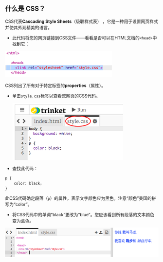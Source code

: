 ## 什么是 CSS？

CSS代表**Cascading Style Sheets**（级联样式表） ，它是一种用于设置网页样式并使其外观精美的语言。

+ 此代码将您的网页链接到CSS文件——看看是否可以在HTML文档的`<head>`中找到它：

![screenshot](images/birthday-css-link.png)

CSS列出了所有对于特定标签的**properties**（属性）。

+ 单击` style.css `标签以查看您网页的CSS代码。
    
    ![screenshot](images/birthday-css-tab.png)

+ 查找此代码：

```html
p {
    color: black;
}
```

此CSS代码确定段落（`p`）的属性，表示文字颜色应为黑色。注意“颜色”美国的拼写为“color”。

+ 将CSS代码中的单词“black”更改为“blue”。您应该看到所有段落的文本颜色变为蓝色。

![screenshot](images/birthday-edit-css.png)